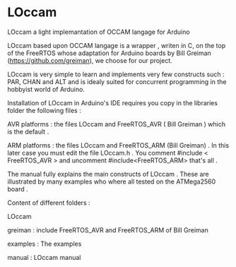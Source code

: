# LOccam
LOccam a light implemantation of OCCAM langage for Arduino


LOccam based upon OCCAM langage is  a wrapper , writen in C,  on the top of the 
FreeRTOS whose adaptation for Arduino boards by Bill Greiman (https://github.com/greiman),
 we choose for our project.
 
LOccam is very simple to learn and implements very few constructs such : PAR, 
CHAN and  ALT   and is idealy suited for concurrent programming in the 
hobbyist world of Arduino.
  
Installation of LOccam in  Arduino's IDE requires you  copy in the libraries 
folder the following files :

  AVR platforms : the files LOccam and FreeRTOS_AVR ( Bill Greiman ) which is 
the default .

  ARM platforms : the files LOccam and FreeRTOS_ARM (Bill Greiman) . 
  In this later case you  must edit the file LOccam.h .
  You comment  #include < FreeRTOS_AVR > and uncomment  #include<FreeRTOS_ARM> 
  that's all .
  

The manual fully explains the main constructs of LOccam . These are
illustrated by many examples who where all tested on the ATMega2560  board .
    
    
Content of different folders :

LOccam 

greiman  : include  FreeRTOS_AVR and FreeRTOS_ARM of Bill Greiman

examples : The examples

manual   : LOccam manual
